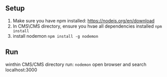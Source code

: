 ## Setup
1. Make sure you have npm installed: https://nodejs.org/en/download
2. In CMS\CMS directory, ensure you hvae all dependencies installed
`npm install`
3. install nodemon
`npm install -g nodemon`

## Run
winthin CMS/CMS directory run:
`nodemon`
open browser and search localhost:3000